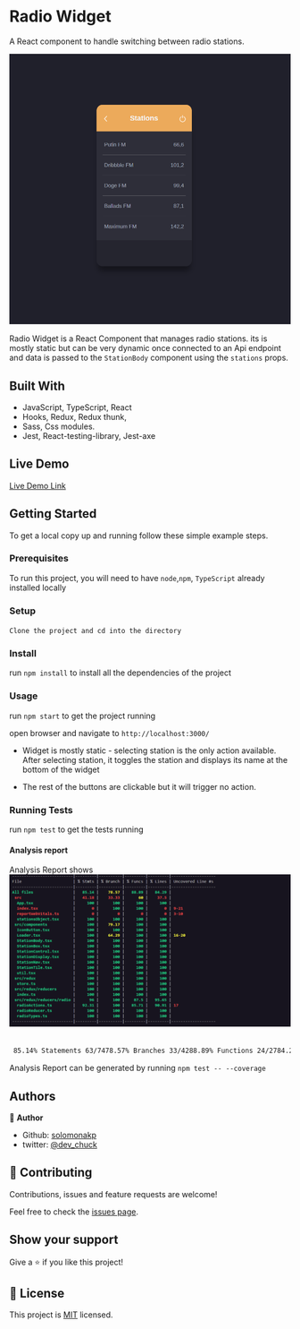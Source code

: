 # Radio Widget

A React component to handle switching between radio stations.

![screenshot](./public/radio.png)

Radio Widget is a React Component that manages radio stations. its is mostly static but can be very dynamic once connected to an Api endpoint and data is passed to the `StationBody` component using the `stations` props.

## Built With

- JavaScript, TypeScript, React
- Hooks, Redux, Redux thunk,
- Sass, Css modules.
- Jest, React-testing-library, Jest-axe

## Live Demo

[Live Demo Link](https://radio-widget-three.vercel.app/)

## Getting Started

To get a local copy up and running follow these simple example steps.

### Prerequisites

To run this project, you will need to have `node`,`npm`, `TypeScript` already installed locally

### Setup

`Clone the project and cd into the directory`

### Install

run `npm install` to install all the dependencies of the project

### Usage

run `npm start` to get the project running

open browser and navigate to `http://localhost:3000/`

- Widget is mostly static - selecting station is the only action available. After selecting station, it toggles the station and displays its name at the bottom of the widget

- The rest of the buttons are clickable but it will trigger no action.

### Running Tests

run `npm test` to get the tests running

#### Analysis report

Analysis Report shows
![screenshot](./public/analysis.png)

```bash

 85.14% Statements 63/7478.57% Branches 33/4288.89% Functions 24/2784.29% Lines 59/70

```

Analysis Report can be generated by running `npm test -- --coverage`

## Authors

👤 **Author**

- Github: [solomonakp](https://github.com/solomonakp)
- twitter: [@dev_chuck](https://twitter.com/dev_chuck)

## 🤝 Contributing

Contributions, issues and feature requests are welcome!

Feel free to check the [issues page](https://github.com/solomonakp/Conercase-task-/issues).

## Show your support

Give a ⭐️ if you like this project!

## 📝 License

This project is [MIT](lic.url) licensed.
